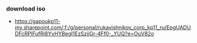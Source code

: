 ### download iso

- https://gapoukp11-my.sharepoint.com/:f:/g/personal/rukavishnikov_corp_kp11_ru/EpgUADUDFcRPlFufRj8YvHYBegI1EzSzjjGr-4Ff0-_YUQ?e=OuV82o